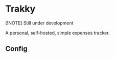 # Trakky

[!NOTE]
Still under development

A personal, self-hosted, simple expenses tracker.

## Config
